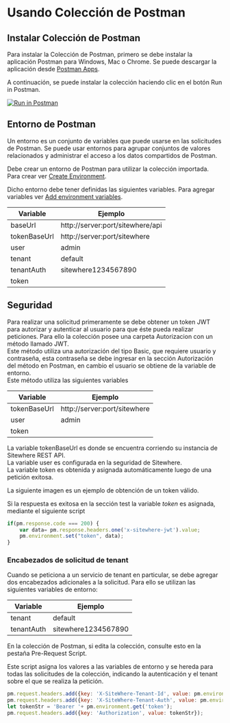 # Usando Colección de Postman

## Instalar Colección de Postman
Para instalar la Colección de Postman, primero se debe instalar la aplicación Postman para Windows, Mac o Chrome. Se puede descargar la aplicación desde [Postman Apps](https://www.getpostman.com/apps).

A continuación, se puede instalar la colección haciendo clic en el botón Run in Postman.

[![Run in Postman](https://run.pstmn.io/button.svg)](https://app.getpostman.com/run-collection/78d8f4507adfab6ed0d8)



##  Entorno de Postman
Un entorno es un conjunto de variables que puede usarse en las solicitudes de Postman. Se puede usar entornos para agrupar conjuntos de valores relacionados y administrar el acceso a los datos compartidos de Postman.

Debe crear un entorno de Postman para utilizar la colección importada. Para crear ver [Create Environment](https://learning.postman.com/docs/postman/variables-and-environments/managing-environments/#creating-environments).

Dicho entorno debe tener definidas las siguientes variables. Para agregar variables ver [Add environment variables](https://learning.postman.com/docs/postman/variables-and-environments/managing-environments/#adding-environment-variables).

Variable     |  Ejemplo
------------ | --------------------------------
baseUrl      |   http://server:port/sitewhere/api 
tokenBaseUrl |   http://server:port/sitewhere
user         |   admin
tenant       |   default
tenantAuth   |   sitewhere1234567890
token        |

 ## Seguridad
 Para realizar una solicitud primeramente se debe obtener un token JWT para autorizar y autenticar al usuario para que éste pueda realizar peticiones. Para ello la colección posee una carpeta Autorizacion con un método llamado JWT.  
 Este método utiliza una autorización del tipo Basic, que requiere usuario y contraseña, esta contraseña se debe ingresar en la sección Autorización del método en Postman, en cambio el usuario se obtiene de la variable de entorno.  
 Este método utiliza las siguientes variables
 
Variable     |  Ejemplo
------------ | -------------------------------- 
tokenBaseUrl |   http://server:port/sitewhere
user         |   admin
token        |

La variable tokenBaseUrl es donde se encuentra corriendo su instancia de Sitewhere REST API.  
La variable user es configurada en la seguridad de Sitewhere.   
La variable token es obtenida y asignada automáticamente luego de una petición exitosa.

La siguiente imagen es un ejemplo de obtención de un token válido.

<InlineImage src="/images/postman/JWT_Request.png" caption="JWT Request"/>

Si la respuesta es exitosa en la sección test la variable _token_ es asignada, mediante el siguiente script

```javascript
if(pm.response.code === 200) {
    var data= pm.response.headers.one('x-sitewhere-jwt').value;
    pm.environment.set("token", data);
}
```
### Encabezados de solicitud de tenant
Cuando se peticiona a un servicio de tenant en particular, se debe agregar dos encabezados adicionales a la solicitud. Para ello se utilizan las siguientes variables de entorno:

Variable     |  Ejemplo
------------ | ---------------------
tenant       |   default
tenantAuth   |   sitewhere1234567890

En la colección de Postman, si edita la colección, consulte esto en la pestaña Pre-Request Script.

<InlineImage src="/images/postman/edit_collection.png" caption="Edit Collection"/>
   
Este script asigna los valores a las variables de entorno y se hereda para todas las solicitudes de la colección, indicando la autenticación y el tenant sobre el que se realiza la petición.

```javascript
pm.request.headers.add({key: 'X-SiteWhere-Tenant-Id', value: pm.environment.get('tenant') }); 
pm.request.headers.add({key: 'X-SiteWhere-Tenant-Auth', value: pm.environment.get('tenantAuth') });
let tokenStr = 'Bearer '+ pm.environment.get('token'); 
pm.request.headers.add({key: 'Authorization', value: tokenStr}); 
```
